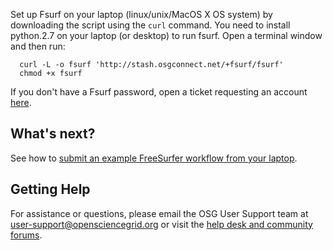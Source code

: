 [title]: - "Set up Fsurf on Your Laptop"

Set up Fsurf on your laptop (linux/unix/MacOS X OS system) by downloading the script using the `curl` command. You need to install python.2.7 on your laptop (or desktop) to run fsurf. Open a terminal window and then run:

      curl -L -o fsurf 'http://stash.osgconnect.net/+fsurf/fsurf'
      chmod +x fsurf 

If you don't have a Fsurf password, open a ticket requesting an account [here](https://support.opensciencegrid.org/support/tickets/new). 

## What's next? 

See how to [submit an example FreeSurfer workflow from your laptop]( https://support.opensciencegrid.org/solution/articles/12000008490-anlysis-of-a-brain-mri-scan).

## Getting Help
For assistance or questions, please email the OSG User Support team  at [user-support@opensciencegrid.org](mailto:user-support@opensciencegrid.org) or visit the [help desk and community forums](http://support.opensciencegrid.org).
